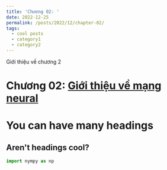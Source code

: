 ```yaml
---
title: 'Chương 02: '
date: 2022-12-25
permalink: /posts/2022/12/chapter-02/
tags:
  - cool posts
  - category1
  - category2
---
```


Giới thiệu về chương 2

Chương 02: [Giới thiệu về mạng neural](/posts/2022/12/chapter-02/)
======


You can have many headings
======

Aren't headings cool?
------

```python
import nympy as np

```

